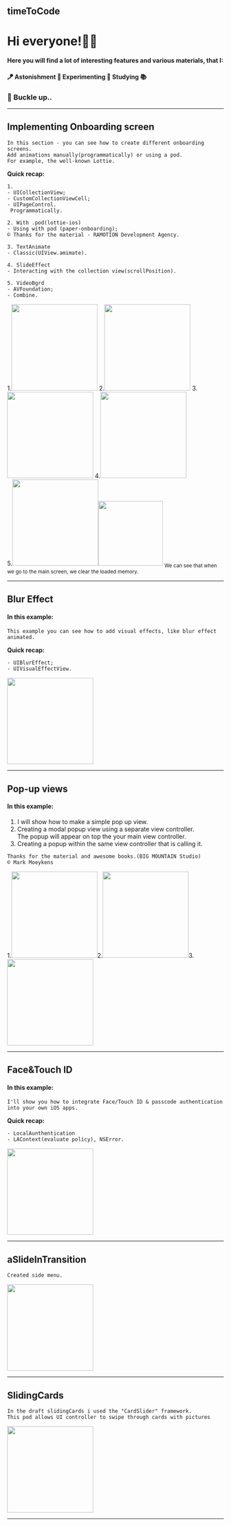 ## timeToCode
# Hi everyone!🖖🏿

#### Here you will find a lot of interesting features and various materials, that I:
#### 🪁 Astonishment 🦊 Experimenting 🧪 Studying 📚  
### 🚀 Buckle up..
______________________________________________________________________________________________
## Implementing Onboarding screen
``In this section - you can see how to create different onboarding screens.``  
``Add animations manually(programmatically) or using a pod.``  
``For example, the well-known Lottie.``  

**Quick recap:**
```
1.
- UICollectionView;
- CustomCollectionViewCell;
- UIPageControl.
 Programmatically.
```
```
2. With .pod(lottie-ios)
- Using with pod (paper-onboarding);
© Thanks for the material - RAMOTION Development Agency.
```  
``` 
3. TextAnimate
- Classic(UIView.amimate).
```  
``` 
4. SlideEffect
- Interacting with the collection view(scrollPosition).
```  
``` 
5. VideoBgrd
- AVFoundation;
- Combine.
```
1.<img width = "200" src = "https://github.com/DmitryYatsyuk-dv/timeToCode/blob/main/Onboarding%20with%20animation/Onboarding%20with%20animation/json.illustration/onboarding.gif">
2.<img width = "200" src = "https://github.com/DmitryYatsyuk-dv/timeToCode/blob/main/OnboardingUsingColorAnimation/OnboardingUsingColorAnimation/Assets.xcassets/Onboarding.gif">
3.<img width = "200" src = "https://github.com/DmitryYatsyuk-dv/timeToCode/blob/main/OnboardingTextAnimate(Programmatically)/OnboardingTravelApp/Assets.xcassets/onboardTextAnimate.gif">
4.<img width = "200" src = "https://github.com/DmitryYatsyuk-dv/timeToCode/blob/main/OnboardingSlide(Programmatically)/OnboardingFashionApp(Programmatically)/Utils/Assets.xcassets/onbrdSlide.gif">  
5.<img width = "200" src = "https://github.com/DmitryYatsyuk-dv/timeToCode/blob/main/OnboardingVideo(Programmatically)/OnboardingVideoPart(Programmatically)/Assets/onboardVideo.gif"><img width = "150" src = "https://github.com/DmitryYatsyuk-dv/timeToCode/blob/main/OnboardingVideo(Programmatically)/OnboardingVideoPart(Programmatically)/Assets/memoryCleaning.gif">
<sub>We can see that when we go to the main screen, we clear the loaded memory.</sub>

________________________________________
## Blur Effect
#### In this example:  
``This example you can see how to add visual effects, like blur effect animated.``  

**Quick recap:**
```
- UIBlurEffect;
- UIVisualEffectView.
```

<img width = "200" src = "https://github.com/DmitryYatsyuk-dv/timeToCode/blob/main/BlurEffect/BlurEffect/Assets.xcassets/BlurEffect.gif">


________________________________________

## Pop-up views
#### In this example:  
1. I will show how to make a simple pop up view.
2. Creating a modal popup view using a separate view controller.  
The popup will appear on top the your main view controller.
3. Creating a popup within the same view controller that is calling it.   
```
Thanks for the material and awesome books.(BIG MOUNTAIN Studio)  
© Mark Moeykens
```
1.<img width = "200" src = "https://github.com/DmitryYatsyuk-dv/timeToCode/blob/main/PopUp/BlurredBackground/Assets.xcassets/PopUp.gif">2.<img width = "200" src = "https://github.com/DmitryYatsyuk-dv/timeToCode/blob/main/ExamplesPop-up/ExamplePop-up/Assets.xcassets/Separate.gif">3.<img width = "200" src = "https://github.com/DmitryYatsyuk-dv/timeToCode/blob/main/ExamplesPop-up/ExamplePop-up/Assets.xcassets/roll-out.gif">


________________________________________

## Face&Touch ID
#### In this example:  
``I'll show you how to integrate Face/Touch ID & passcode authentication into your own iOS apps.``  

**Quick recap:**
```
- LocalAunthentication
- LAContext(evaluate policy), NSError.
```

<img width = "200" src = "https://github.com/DmitryYatsyuk-dv/timeToCode/blob/main/BiometricAuth/BiometricAuth/Assets.xcassets/example.gif">

________________________________________

## aSlideInTransition
``Created side menu.``

<img width = "200" src = "https://github.com/DmitryYatsyuk-dv/timeToCode/blob/main/aSlideInTransition/aSlideInTransition/View/Assets.xcassets/SlideBar.gif">

________________________________________

## SlidingCards
``In the draft slidingCards i used the "CardSlider" framework.``  
``This pod allows UI controller to swipe through cards with pictures``

<img width = "200" src = "https://github.com/DmitryYatsyuk-dv/timeToCode/blob/main/SlidingCards/SlidingCards/View/Assets.xcassets/slidingCards.gif">

________________________________________
